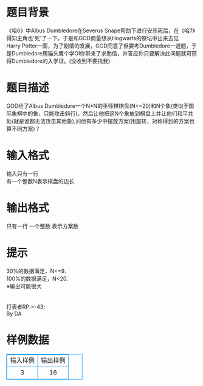 # 

 
 # 题目背景 
《哈6》中Albus&nbsp;Dumbledore在Severus&nbsp;Snape帮助下进行安乐死后，在《哈7》得知主角也'死'了一下，于是和GOD商量想从Hogwarts的祭坛中出来去见Harry&nbsp;Potter一面，为了剧情的发展，GOD同意了但要考Dumbledore一道题，于是Dumbledore用猫头鹰个学OI你带来了求助信，并答应你只要解决此问题就可获得Dumbledore的入学证。(没收到不要找我)<BR> 

 
 # 题目描述 
GOD给了Albus&nbsp;Dumbledore一个N*N的巫师棋棋盘(N&lt;=20)和N个象(类似于国际象棋中的象，只能攻击斜行)，然后让他把这N个象放到棋盘上并让他们和平共处(就是谁都无法攻击其他象),问他有多少中摆放方案(用旋转，对称得到的方案也算不同方案)？ 

 
 # 输入格式 
输入只有一行<BR>有一个整数N表示棋盘的边长 

 
 # 输出格式 
只有一行&nbsp;一个整数&nbsp;表示方案数 

 
 # 提示 
30%的数据满足，N&lt;=9.<BR>100%的数据满足，N&lt;20.<BR>※输出可能很大<BR><BR><BR>打表者RP:=-43;<BR>By&nbsp;DA 
# 样例数据
<style>
        table,table tr th, table tr td { border:1px solid #0094ff; }
        table { width: 200px; min-height: 25px; line-height: 25px; text-align: center; border-collapse: collapse;}   
    </style>
<table>
	<tr>
		<td>输入样例</td>
		<td>输出样例</td>
	</tr>
<tr><td>3</td><td>16</td></tr></table>
